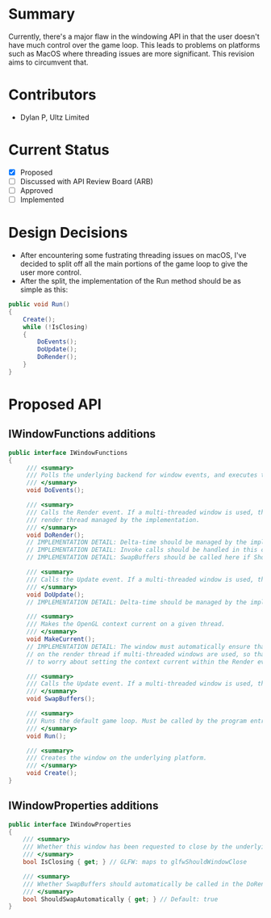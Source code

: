 # Summary
Currently, there's a major flaw in the windowing API in that the user doesn't have much control over the game loop. This leads to problems on platforms such as MacOS where threading issues are more significant. This revision aims to circumvent that.

# Contributors
- Dylan P, Ultz Limited

# Current Status
- [x] Proposed
- [ ] Discussed with API Review Board (ARB)
- [ ] Approved
- [ ] Implemented

# Design Decisions
- After encountering some fustrating threading issues on macOS, I've decided to split off all the main portions of the game loop to give the user more control.
- After the split, the implementation of the Run method should be as simple as this:
```cs
public void Run()
{
    Create();
    while (!IsClosing)
    {
        DoEvents();
        DoUpdate();
        DoRender();
    }
}
```

# Proposed API

## IWindowFunctions additions
```cs
public interface IWindowFunctions
{
     /// <summary>
     /// Polls the underlying backend for window events, and executes them. This does not include Render or Update.
     /// </summary>
     void DoEvents();

     /// <summary>
     /// Calls the Render event. If a multi-threaded window is used, the Render event will run on the
     /// render thread managed by the implementation.
     /// </summary>
     void DoRender();
     // IMPLEMENTATION DETAIL: Delta-time should be managed by the implementation
     // IMPLEMENTATION DETAIL: Invoke calls should be handled in this call.
     // IMPLEMENTATION DETAIL: SwapBuffers should be called here if ShouldSwapAutomatically is true.

     /// <summary>
     /// Calls the Update event. If a multi-threaded window is used, the Update event could run on any thread.
     /// </summary>
     void DoUpdate();
     // IMPLEMENTATION DETAIL: Delta-time should be managed by the implementation

     /// <summary>
     /// Makes the OpenGL context current on a given thread.
     /// </summary>
     void MakeCurrent();
     // IMPLEMENTATION DETAIL: The window must automatically ensure that the context is current
     // on the render thread if multi-threaded windows are used, so that the user doesn't have
     // to worry about setting the context current within the Render event.

     /// <summary>
     /// Calls the Update event. If a multi-threaded window is used, the Update event could run on any thread.
     /// </summary>
     void SwapBuffers();

     /// <summary>
     /// Runs the default game loop. Must be called by the program entry thread.
     /// </summary>
     void Run();

     /// <summary>
     /// Creates the window on the underlying platform.
     /// </summary>
     void Create();
}
```

## IWindowProperties additions
```cs
public interface IWindowProperties
{
    /// <summary>
    /// Whether this window has been requested to close by the underlying platform.
    /// </summary>
    bool IsClosing { get; } // GLFW: maps to glfwShouldWindowClose

    /// <summary>
    /// Whether SwapBuffers should automatically be called in the DoRender call.
    /// </summary>
    bool ShouldSwapAutomatically { get; } // Default: true
}
```
